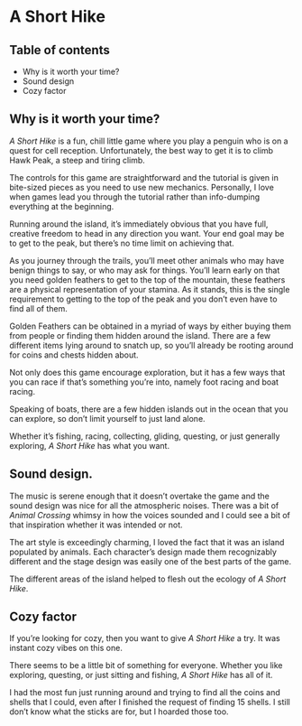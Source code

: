 # A Short Hike

## Table of contents
* Why is it worth your time?
* Sound design
* Cozy factor

## Why is it worth your time?

_A Short Hike_ is a fun, chill little game where you play a penguin who is on a quest for cell reception. Unfortunately, the best way to get it is to climb Hawk Peak, a steep and tiring climb.  
  
The controls for this game are straightforward and the tutorial is given in bite-sized pieces as you need to use new mechanics. Personally, I love when games lead you through the tutorial rather than info-dumping everything at the beginning.  
  
Running around the island, it’s immediately obvious that you have full, creative freedom to head in any direction you want. Your end goal may be to get to the peak, but there’s no time limit on achieving that.  
  
As you journey through the trails, you’ll meet other animals who may have benign things to say, or who may ask for things. You’ll learn early on that you need golden feathers to get to the top of the mountain, these feathers are a physical representation of your stamina. As it stands, this is the single requirement to getting to the top of the peak and you don’t even have to find all of them.  
  
Golden Feathers can be obtained in a myriad of ways by either buying them from people or finding them hidden around the island. There are a few different items lying around to snatch up, so you’ll already be rooting around for coins and chests hidden about.  
  
Not only does this game encourage exploration, but it has a few ways that you can race if that’s something you’re into, namely foot racing and boat racing.  
  
Speaking of boats, there are a few hidden islands out in the ocean that you can explore, so don’t limit yourself to just land alone.  
  
Whether it’s fishing, racing, collecting, gliding, questing, or just generally exploring, _A Short Hike_ has what you want.


## Sound design.

The music is serene enough that it doesn’t overtake the game and the sound design was nice for all the atmospheric noises. There was a bit of _Animal Crossing_ whimsy in how the voices sounded and I could see a bit of that inspiration whether it was intended or not.  
  
The art style is exceedingly charming, I loved the fact that it was an island populated by animals. Each character’s design made them recognizably different and the stage design was easily one of the best parts of the game.  
  
The different areas of the island helped to flesh out the ecology of _A Short Hike_.

## Cozy factor

If you’re looking for cozy, then you want to give _A Short Hike_ a try. It was instant cozy vibes on this one.  
  
There seems to be a little bit of something for everyone. Whether you like exploring, questing, or just sitting and fishing, _A Short Hike_ has all of it.  
  
I had the most fun just running around and trying to find all the coins and shells that I could, even after I finished the request of finding 15 shells. I still don’t know what the sticks are for, but I hoarded those too.

